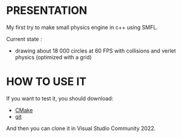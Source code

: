 PRESENTATION
============

My first try to make small physics engine in c++ using SMFL.

Current state : 

- drawing about 18 000 circles at 60 FPS with collisions and verlet physics (optimized with a grid)

HOW TO USE IT
=============

If you want to test it, you should download:  

* [CMake](https://cmake.org/)
* [git](https://git-scm.com/)

And then you can clone it in Visual Studio Community 2022.
